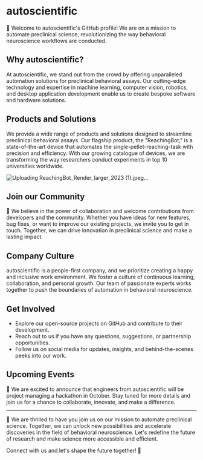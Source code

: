 # autoscientific

🔬 Welcome to autoscientific's GitHub profile! We are on a mission to automate preclinical science, revolutionizing the way behavioral neuroscience workflows are conducted.

## Why autoscientific?

At autoscientific, we stand out from the crowd by offering unparalleled automation solutions for preclinical behavioral assays. Our cutting-edge technology and expertise in machine learning, computer vision, robotics, and desktop application development enable us to create bespoke software and hardware solutions.

## Products and Solutions

We provide a wide range of products and solutions designed to streamline preclinical behavioral assays. Our flagship product, the "ReachingBot," is a state-of-the-art device that automates the single-pellet-reaching-task with precision and efficiency. With our growing catalogue of devices, we are transforming the way researchers conduct experiments in top 10 universities worldwide.

![Uploading ReachingBot_Render_larger_2023 (1).jpeg…]()

## Join our Community

🤝 We believe in the power of collaboration and welcome contributions from developers and the community. Whether you have ideas for new features, bug fixes, or want to improve our existing projects, we invite you to get in touch. Together, we can drive innovation in preclinical science and make a lasting impact.

## Company Culture

autoscientific is a people-first company, and we prioritize creating a happy and inclusive work environment. We foster a culture of continuous learning, collaboration, and personal growth. Our team of passionate experts works together to push the boundaries of automation in behavioral neuroscience.

## Get Involved

- Explore our open-source projects on GitHub and contribute to their development.
- Reach out to us if you have any questions, suggestions, or partnership opportunities.
- Follow us on social media for updates, insights, and behind-the-scenes peeks into our work.

## Upcoming Events


📅 We are excited to announce that engineers from autoscientific will be project managing a hackathon in October. Stay tuned for more details and join us for a chance to collaborate, innovate, and make a difference.

---

🚀 We are thrilled to have you join us on our mission to automate preclinical science. Together, we can unlock new possibilities and accelerate discoveries in the field of behavioral neuroscience. Let's redefine the future of research and make science more accessible and efficient.

Connect with us and let's shape the future together! 🌟

